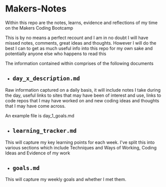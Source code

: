 # Makers-Notes

Within this repo are the notes, learns, evidence and reflections of my time on the Makers Coding Bootcamp

This is by no means a perfect recount and I am in no doubt I will have missed notes, comments, great ideas and thoughts. However I will do the best I can to get as much useful info into this repo for my own sake and potentially anyone else who happens to read this

The information contained within comprises of the following documents

* ## `day_x_description.md` 

Raw information captured on a daily basis, it will include notes I take during the day, useful links to sites that may have been of interest and use, links to code repos that I may have worked on and new coding ideas and thoughts that I may have come across.

An example file is day_1_goals.md

* ## `learning_tracker.md` 

This will capture my key learning points for each week. I've split this into various sections which include Techniques and Ways of Working, Coding Ideas and Evidence of my work

* ## `goals.md`

This will capture my weekly goals and whether I met them.

